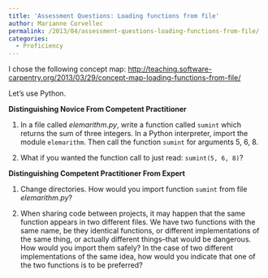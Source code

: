 ```yaml
---
title: 'Assessment Questions: Loading functions from file'
author: Marianne Corvellec
permalink: /2013/04/assessment-questions-loading-functions-from-file/
categories:
  - Proficiency
---
```

I chose the following concept map: http://teaching.software-carpentry.org/2013/03/29/concept-map-loading-functions-from-file/

Let&#8217;s use Python.

**Distinguishing Novice From Competent Practitioner**

1. In a file called *elemarithm.py*, write a function called `sumint` which returns the sum of three integers. In a Python interpreter, import the module `elemarithm`. Then call the function `sumint` for arguments 5, 6, 8.

2. What if you wanted the function call to just read: `sumint(5, 6, 8)`?

**Distinguishing Competent Practitioner From Expert**

1. Change directories. How would you import function `sumint` from file *elemarithm.py*?

2. When sharing code between projects, it may happen that the same function appears in two different files. We have two functions with the same name, be they identical functions, or different implementations of the same thing, or actually different things&#8211;that would be dangerous. How would you import them safely? In the case of two different implementations of the same idea, how would you indicate that one of the two functions is to be preferred?
